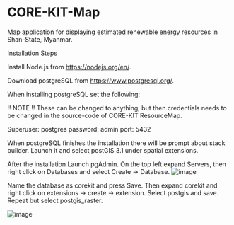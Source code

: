 # CORE-KIT-Map
Map application for displaying estimated renewable energy resources in Shan-State, Myanmar.

Installation Steps

Install Node.js from https://nodejs.org/en/.

Download postgreSQL from https://www.postgresql.org/.

When installing postgreSQL set the following:

!! NOTE !!
These can be changed to anything, but then credentials needs to be changed in the source-code of CORE-KIT ResourceMap.

Superuser: postgres
password: admin
port: 5432

When postgreSQL finishes the installation there will be prompt about stack builder. Launch it and select postGIS 3.1 under spatial extensions.

After the installation Launch pgAdmin.
On the top left expand Servers, then right click on Databases and select Create -> Database.
![image](https://user-images.githubusercontent.com/14816655/130365668-276755a6-1863-4d38-8313-3ec64b27dcb4.png)

Name the database as corekit and press Save.
Then expand corekit and right click on extensions -> create -> extension. Select postgis and save.
Repeat but select postgis_raster.

![image](https://user-images.githubusercontent.com/14816655/130365836-5236b9cf-2749-4e5f-ac7b-cc198ff5a466.png)






